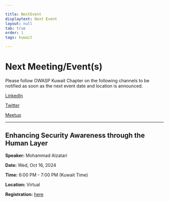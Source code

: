 ```yaml
---

title: NextEvent
displaytext: Next Event
layout: null
tab: true
order: 1
tags: kuwait

---
```


# Next Meeting/Event(s)

Please follow OWASP Kuwait Chapter on the following channels to be notified as soon as the next event date and location is announced.

[LinkedIn](https://www.linkedin.com/company/owasp-kuwait-chapter/)

[Twitter](https://twitter.com/OWASPKuwait)

[Meetup](https://www.meetup.com/OWASP-Kuwait-City-Chapter/)

---

## Enhancing Security Awareness through the Human Layer

**Speaker:** Mohammad Alzatari

**Date:** Wed, Oct 16, 2024

**Time:** 6:00 PM - 7:00 PM (Kuwait Time)

**Location:** Virtual

**Registration:** [here](https://www.linkedin.com/events/enhancingsecurityawarenessthrou7249484164310134788/about/)
